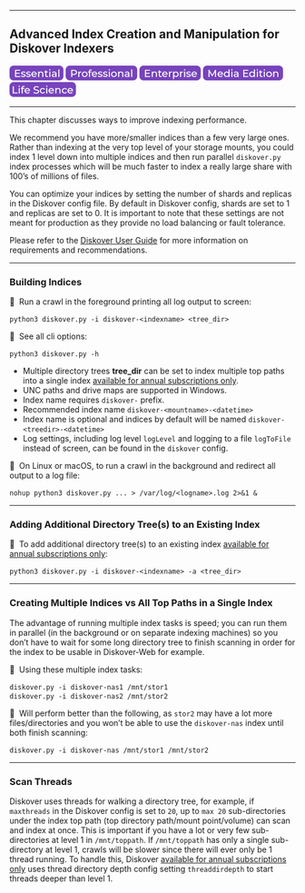 ___
## Advanced Index Creation and Manipulation for Diskover Indexers

![Image: Essential Edition Label](images/button_edition_essential.png)&nbsp;![Image: Professional Edition Label](images/button_edition_professional.png)&nbsp;![Image: Enterprise Edition Label](images/button_edition_enterprise.png)&nbsp;![Image: AJA Diskover Media Edition Label](images/button_edition_media.png)&nbsp;![Image: Life Science Edition Label](images/button_edition_life_science.png)

___

This chapter discusses ways to improve indexing performance.

We recommend you have more/smaller indices than a few very large ones. Rather than indexing at the very top level of your storage mounts, you could index 1 level down into multiple indices and then run parallel `diskover.py` index processes which will be much faster to index a really large share with 100’s of millions of files.

You can optimize your indices by setting the number of shards and replicas in the Diskover config file. By default in Diskover config, shards are set to 1 and replicas are set to 0. It is important to note that these settings are not meant for production as they provide no load balancing or fault tolerance.

Please refer to the [Diskover User Guide](https://docs.diskoverdata.com/diskover_installation_guide/#prerequisites-and-requirements) for more information on requirements and recommendations.

___
### Building Indices

🔴 &nbsp;Run a crawl in the foreground printing all log output to screen:
```
python3 diskover.py -i diskover-<indexname> <tree_dir>
```

🔴 &nbsp;See all cli options:
```
python3 diskover.py -h
```

- Multiple directory trees **tree_dir** can be set to index multiple top paths into a single index [available for annual subscriptions only](https://diskoverdata.com/solutions/).
- UNC paths and drive maps are supported in Windows.
- Index name requires `diskover-` prefix. 
- Recommended index name `diskover-<mountname>-<datetime>`
- Index name is optional and indices by default will be named `diskover-<treedir>-<datetime>`
- Log settings, including log level `logLevel` and logging to a file `logToFile` instead of screen, can be found in the `diskover` config.

🔴 &nbsp;On Linux or macOS, to run a crawl in the background and redirect all output to a log file:
```
nohup python3 diskover.py ... > /var/log/<logname>.log 2>&1 &
```

___
### Adding Additional Directory Tree(s) to an Existing Index

🔴 &nbsp;To add additional directory tree(s) to an existing index [available for annual subscriptions only](https://diskoverdata.com/solutions/):
```
python3 diskover.py -i diskover-<indexname> -a <tree_dir>
```

___
### Creating Multiple Indices vs All Top Paths in a Single Index

The advantage of running multiple index tasks is speed; you can run them in parallel (in the background or on separate indexing machines) so you don’t have to wait for some long directory tree to finish scanning in order for the index to be usable in Diskover-Web for example.

🔴 &nbsp;Using these multiple index tasks:
```
diskover.py -i diskover-nas1 /mnt/stor1
diskover.py -i diskover-nas2 /mnt/stor2
```

🔴 &nbsp;Will perform better than the following, as `stor2` may have a lot more files/directories and you won’t be able to use the `diskover-nas` index until both finish scanning:
```
diskover.py -i diskover-nas /mnt/stor1 /mnt/stor2
```

___
### Scan Threads

Diskover uses threads for walking a directory tree, for example, if `maxthreads` in the Diskover config is set to `20`, up to `max 20` sub-directories under the index top path (top directory path/mount point/volume) can scan and index at once. This is important if you have a lot or very few sub-directories at level 1 in `/mnt/toppath`. If `/mnt/toppath` has only a single sub-directory at level 1, crawls will be slower since there will ever only be 1 thread running. To handle this, Diskover [available for annual subscriptions only](https://diskoverdata.com/solutions/) uses thread directory depth config setting `threaddirdepth` to start threads deeper than level 1.
